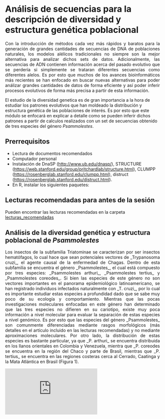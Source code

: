 # Análisis de secuencias para la descripción de diversidad y estructura genética poblacional

<p align = "justify">
Con la introducción de métodos cada vez más rápidos y baratos para la generación de grandes cantidades de secuencias de DNA de poblaciones naturales, los modelos alélicos tradicionales no siempre son la mejor alternativa para analizar dichos sets de datos. Adicionalmente, las secuencias de ADN contienen información acerca del pasado evolutivo que se perdería si simplemente se trataran diferentes secuencias como diferentes alelos. Es por esto que muchos de los avances bioinformáticos más recientes se han enfocado en buscar nuevas alternativas para poder análizar grandes cantidades de datos de forma eficiente y así poder inferir procesos evolutivos de forma más precisa a partir de esta información.

El estudio de la diversidad genetica es de gran importancia a la hora de estudiar los patrones evolutivos que han moldeado la distribución y estructura genética de las poblaciones de interés. Es por esto que este módulo se enfocará en explicar a detalle como se pueden inferir dichos patrones a partir de calculos realizados con un set de secuencias obtenido de tres especies del género _Psammolestes_.
</p>

## Prerrequisitos

- Lectura de documentos recomendados
- Computador personal
- Instalación de DnaSP (http://www.ub.edu/dnasp/), STRUCTURE (https://web.stanford.edu/group/pritchardlab/structure.html), CLUMPP (https://rosenberglab.stanford.edu/clumpp.html), distruct (https://rosenberglab.stanford.edu/distruct.html).
- En R, instalar los siguientes paquetes: 

## Lecturas recomendadas para antes de la sesión

Pueden encontrar las lecturas recomendadas en la carpeta [lecturas_recomendadas](https://github.com/malvaradol/CABBIO/tree/main/lecturas_recomendadas)

## Análisis de la diversidad genética y estructura poblacional de _Psammolestes_

<p align = "justify">
Los insectos de la subfamilia Triatominae se caracterizan por ser insectos hematófagos, lo cual hace que sean potenciales vectores de _Trypanosoma cruzi_, el agente causal de la enfermedad de Chagas. Dentro de esta subfamilia se encuentra el género _Psammolestes_, el cual está compuesto por tres especies: _Psammolestes arthuri_, _Psammolestes tertius_ y _Psammolestes coreodes_. Si bien las especies de este género no son vectores importantes en el panorama epidemiológico latinoamericano, se han registrado individuos infectados naturalmente con _T. cruzi_, por lo cual es importante estudiar estas especies a profundidad dado que se sabe muy poco de su ecología y comportamiento. Mientras que las pocas investigaciones moleculares enfocadas en este género han determinado que las tres especies no difieren en su cariotipo, existe muy poca información a nivel molecular para evaluar la separación de estas especies a nivel genómico. Es por esto que las especies del género _Psammolestes_ son comunmente diferenciadas mediante rasgos morfológicos (más detalles en el artículo incluido en las lecturas recomendadas) y no mediante aproximaciones moleculares. Por otro lado, la distribución de estas especies es bastante particular, ya que _P. arthuri_ se encuentra distribuida en los llanos orientales en Colombia y Venezuela, mientra que _P. coreodes se encuentra en la región del Chaco y parte de Brasil, mientras que _P. tertius_ se encuentra en las regiones costeras cerca al Cerrado, Caatinga y la Mata Atlántica en Brasil (Figura 1). 
</p>

![Figura 1.](https://raw.githubusercontent.com/malvaradol/CABBIO/tree/main/imagenes/fig_1.pdf)


